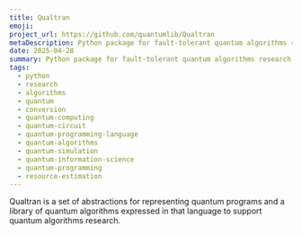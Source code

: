 ```yaml
---
title: Qualtran
emoji: 
project_url: https://github.com/quantumlib/Qualtran
metaDescription: Python package for fault-tolerant quantum algorithms research
date: 2025-04-28
summary: Python package for fault-tolerant quantum algorithms research
tags:
  - python
  - research
  - algorithms
  - quantum
  - conversion
  - quantum-computing
  - quantum-circuit
  - quantum-programming-language
  - quantum-algorithms
  - quantum-simulation
  - quantum-information-science
  - quantum-programming
  - resource-estimation
---
```


Qualtran is a set of abstractions for representing quantum programs and a library of quantum algorithms expressed in that language to support quantum algorithms research.

